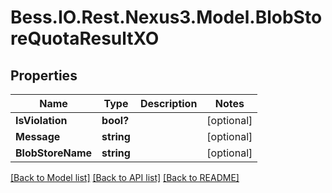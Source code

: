 # Bess.IO.Rest.Nexus3.Model.BlobStoreQuotaResultXO
## Properties

Name | Type | Description | Notes
------------ | ------------- | ------------- | -------------
**IsViolation** | **bool?** |  | [optional] 
**Message** | **string** |  | [optional] 
**BlobStoreName** | **string** |  | [optional] 

[[Back to Model list]](../README.md#documentation-for-models) [[Back to API list]](../README.md#documentation-for-api-endpoints) [[Back to README]](../README.md)

